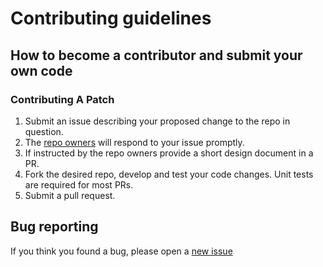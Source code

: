 # Contributing guidelines

## How to become a contributor and submit your own code

### Contributing A Patch

1. Submit an issue describing your proposed change to the repo in question.
1. The [repo owners](OWNERS) will respond to your issue promptly.
1. If instructed by the repo owners provide a short design document in a PR.
1. Fork the desired repo, develop and test your code changes. Unit tests are required for most PRs.
1. Submit a pull request.

## Bug reporting

If you think you found a bug, please open a [new issue](https://github.com/minimalchat/daemon/issues/new)
